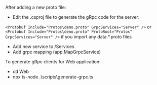 After adding a new proto file:

- Edit the .csproj file to generate the gRpc code for the server: 

`<Protobuf Include="Protos\demo.proto" GrpcServices="Server" />`
or
`<Protobuf Include="Protos\demo.proto" ProtoRoot="Protos" GrpcServices="Server" />`
if you import any data.*.proto files

- Add new service to /Services
- Add grpc mapping (app.MapGrpcService<DemoService>)



To generate gRpc clients for Web application:
- cd Web
- npx ts-node .\scripts\generate-grpc.ts 